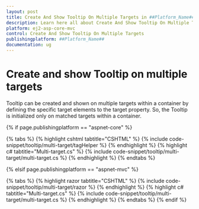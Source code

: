 ```yaml
---
layout: post
title: Create And Show Tooltip On Multiple Targets in ##Platform_Name## Tooltip Component
description: Learn here all about Create And Show Tooltip On Multiple Targets in Syncfusion ##Platform_Name## Tooltip component of syncfusion and more.
platform: ej2-asp-core-mvc
control: Create And Show Tooltip On Multiple Targets
publishingplatform: ##Platform_Name##
documentation: ug
---
```


# Create and show Tooltip on multiple targets

Tooltip can be created and shown on multiple targets within a container by defining the specific target elements to the target property. So, the Tooltip is initialized only on matched targets within a container.

{% if page.publishingplatform == "aspnet-core" %}

{% tabs %}
{% highlight cshtml tabtitle="CSHTML" %}
{% include code-snippet/tooltip/multi-target/tagHelper %}
{% endhighlight %}
{% highlight c# tabtitle="Multi-target.cs" %}
{% include code-snippet/tooltip/multi-target/multi-target.cs %}
{% endhighlight %}
{% endtabs %}

{% elsif page.publishingplatform == "aspnet-mvc" %}

{% tabs %}
{% highlight razor tabtitle="CSHTML" %}
{% include code-snippet/tooltip/multi-target/razor %}
{% endhighlight %}
{% highlight c# tabtitle="Multi-target.cs" %}
{% include code-snippet/tooltip/multi-target/multi-target.cs %}
{% endhighlight %}
{% endtabs %}
{% endif %}


